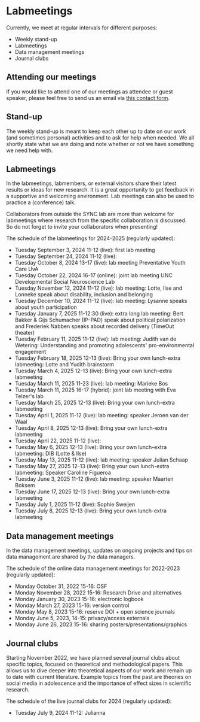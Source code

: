 # Labmeetings

Currently, we meet at regular intervals for different purposes:

<ul>

<li>Weekly stand-up</li>

<li>Labmeetings</li>

<li>Data management meetings</li>

<li>Journal clubs</li>

</ul>

## Attending our meetings

If you would like to attend one of our meetings as attendee or guest speaker, please feel free to send us an email via [this contact form](https://erasmus-synclab.nl/contact/).

## Stand-up

The weekly stand-up is meant to keep each other up to date on our work (and sometimes personal) activities and to ask for help when needed. We all shortly state what we are doing and note whether or not we have something we need help with.

## Labmeetings

In the labmeetings, labmembers, or external visitors share their latest results or ideas for new research. It is a great opportunity to get feedback in a supportive and welcoming environment. Lab meetings can also be used to practice a (conference) talk.

Collaborators from outside the SYNC lab are more than welcome for labmeetings where research from the specific collaboration is discussed. So do not forget to invite your collaborators when presenting!

The schedule of the labmeetings for 2024-2025 (regularly updated):

<ul>

<li>Tuesday September 3, 2024 11-12 (live): first lab meeting</li>

<li>Tuesday September 24, 2024 11-12 (live):</li>

<li>Tuesday October 8, 2024 13-17 (live): lab meeting Preventative Youth Care UvA</li>

<li>Tuesday October 22, 2024 16-17 (online): joint lab meeting UNC Developmental Social Neuroscience Lab</li>

<li>Tuesday November 12, 2024 11-12 (live): lab meeting: Lotte, Ilse and Lonneke speak about disability, inclusion and belonging</li>

<li>Tuesday December 10, 2024 11-12 (live): lab meeting: Lysanne speaks about youth participation</li>

<li>Tuesday January 7, 2025 11-12:30 (live): extra long lab meeting: Bert Bakker & Gijs Schumacher (IP-PAD) speak about political polarization and Frederiek Nabben speaks about recorded delivery (TimeOut theater)</li>

<li>Tuesday February 11, 2025 11-12 (live): lab meeting: Judith van de Wetering: Understanding and promoting adolescents' pro-environmental engagement </li>

<li>Tuesday February 18, 2025 12-13 (live): Bring your own lunch-extra labmeeting: Lotte and Yudith brainstorm </li>

<li>Tuesday March 4, 2025 12-13 (live): Bring your own lunch-extra labmeeting </li>

<li>Tuesday March 11, 2025 11-23 (live): lab meeting: Marieke Bos </li>

<li>Tuesday March 11, 2025 16-17 (hybrid): joint lab meeting with Eva Telzer's lab </li>

<li>Tuesday March 25, 2025 12-13 (live): Bring your own lunch-extra labmeeting </li>

<li>Tuesday April 1, 2025 11-12 (live): lab meeting: speaker Jeroen van der Waal </li>

<li>Tuesday April 8, 2025 12-13 (live): Bring your own lunch-extra labmeeting </li>

<li>Tuesday April 22, 2025 11-12 (live):</li>

<li>Tuesday May 6, 2025 12-13 (live): Bring your own lunch-extra labmeeting: DIB (Lotte & Ilse) </li>

<li>Tuesday May 13, 2025 11-12 (live): lab meeting: speaker Julian Schaap </li>

<li>Tuesday May 27, 2025 12-13 (live): Bring your own lunch-extra labmeeting: Speaker Caroline Figueroa </li>

<li>Tuesday June 3, 2025 11-12 (live): lab meeting: speaker Maarten Boksem </li>

<li>Tuesday June 17, 2025 12-13 (live): Bring your own lunch-extra labmeeting </li>

<li>Tuesday July 1, 2025 11-12 (live): Sophie Sweijen </li>

<li>Tuesday July 8, 2025 12-13 (live): Bring your own lunch-extra labmeeting </li>

</ul>

## Data management meetings

In the data management meetings, updates on ongoing projects and tips on data management are shared by the data managers.

The schedule of the online data management meetings for 2022-2023 (regularly updated):

<ul>

<li>Monday October 31, 2022 15-16: OSF</li>

<li>Monday November 28, 2022 15-16: Research Drive and alternatives</li>

<li>Monday January 30, 2023 15-16: electronic logbook</li>

<li>Monday March 27, 2023 15-16: version control</li>

<li>Monday May 8, 2023 15-16: reserve DOI + open science journals</li>

<li>Monday June 5, 2023, 14-15: privacy/access externals</li>

<li>Monday June 26, 2023 15-16: sharing posters/presentations/graphics</li>

</ul>

## Journal clubs

Starting November 2022, we have planned several journal clubs about specific topics, focused on theoretical and methodological papers. This allows us to dive deeper into theoretical aspects of our work and remain up to date with current literature. Example topics from the past are theories on social media in adolescence and the importance of effect sizes in scientific research.

The schedule of the live journal clubs for 2024 (regularly updated):

<ul>

<li>Tuesday July 9, 2024 11-12: Julianna</li>

</ul>

